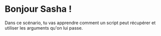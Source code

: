 # Bonjour Sasha !

Dans ce scénario, tu vas apprendre comment un script peut récupérer et utiliser les arguments qu'on lui passe.

